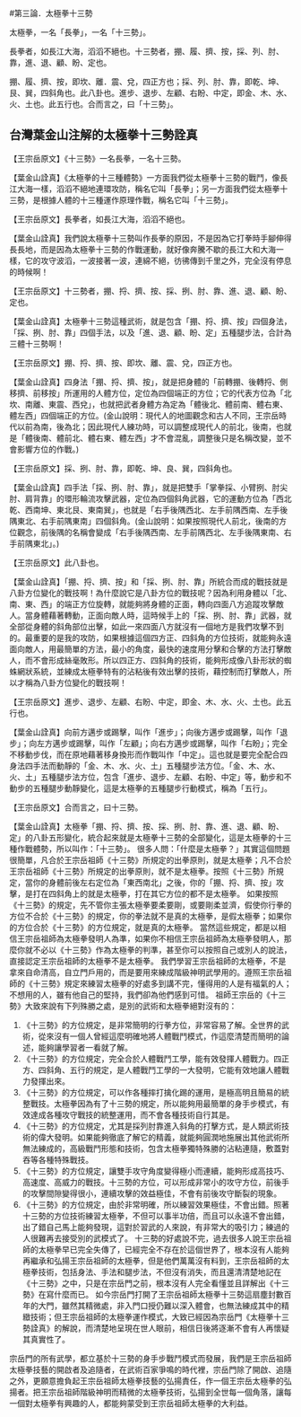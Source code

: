 #第三論．太極拳十三勢

太極拳，一名「長拳」，一名「十三勢」。

長拳者，如長江大海，滔滔不絕也。十三勢者，掤、履、擠、按，採、列、肘、靠，進、退、顧、盼、定也。

掤、履、擠、按，即坎、離．震、兌，四正方也；採、列、肘、靠，即乾、坤、艮、巽，四斜角也。此八卦也。進步、退步、左顧、右盼、中定，即金、木、水、火、土也。此五行也。合而言之，曰「十三勢」。


## 台灣葉金山注解的太極拳十三勢詮真

【王宗岳原文】《十三勢》一名長拳，一名十三勢。

【葉金山詮真】《太極拳的十三種體勢》一方面我們從太極拳十三勢的戰鬥，像長江大海一樣，滔滔不絕地連環攻防，稱名它叫「長拳」；另一方面我們從太極拳十三勢，是根據人體的十三種運作原理作戰，稱名它叫「十三勢」。

【王宗岳原文】長拳者，如長江大海，滔滔不絕也。

【葉金山詮真】我們說太極拳十三勢叫作長拳的原因，不是因為它打拳時手腳伸得長長地，而是因為太極拳十三勢的作戰運動，就好像奔騰不歇的長江大和大海一樣，它的攻守波滔，一波接著一波，連綿不絕，彷彿傳到千里之外，完全沒有停息的時候啊！

【王宗岳原文】十三勢者，掤、捋、擠、按、採、挒、肘、靠、進、退、顧、盼、定也。

【葉金山詮真】太極拳十三勢這種武術，就是包含「掤、捋、擠、按」四個身法，「採、挒、肘、靠」四個手法，以及「進、退、顧、盼、定」五種腿步法，合計為三體十三勢啊！

【王宗岳原文】掤、捋、擠、按、即坎、離、震、兌，四正方也。

【葉金山詮真】四身法「掤、捋、擠、按」，就是把身體的「前轉掤、後轉捋、側移擠、前移按」所運用的人體方位，定位為四個端正的方位；它的代表方位為「北坎、南離、東震、西兌」，也就把武者身體方為定為「體後北、體前南、體右東、體左西」四個端正的方位。(金山說明：現代人的地圖觀念和古人不同，王宗岳時代以前為南，後為北；因此現代人練功時，可以調整成現代人的前北，後南，也就是「體後南、體前北、體右東、體左西」才不會混亂，調整後只是名稱改變，並不會影響方位的作戰。)

【王宗岳原文】採、挒、肘、靠，即乾、坤、良、巽，四斜角也。

【葉金山詮真】四手法「採、挒、肘、靠」，就是把雙手「掌拳採、小臂挒、肘尖肘、肩背靠」的環形輪流攻擊武器，定位為四個斜角武器，它的運動方位為「西北乾、西南坤、東北艮、東南巽」，也就是「右手後隅西北、左手前隅西南、左手後隅東北、右手前隅東南」四個斜角。(金山說明：如果按照現代人前北，後南的方位觀念，前後隅的名稱會變成「右手後隅西南、左手前隅西北、左手後隅東南、右手前隅東北」。) 

【王宗岳原文】此八卦也。

【葉金山詮真】「掤、捋、擠、按」和「採、挒、肘、靠」所統合而成的戰技就是八卦方位變化的戰技啊！為什麼說它是八卦方位的戰技呢？因為利用身體以「北、南、東、西」的端正方位旋轉，就能夠將身體的正面，轉向四面八方追蹤攻擊敵人。當身體藉著轉動，正面向敵人時，這時候手上的「採、挒、肘、靠」武器，就全部從身體的斜角部位出擊，如此一來四面八方就沒有一個地方是我們攻擊不到的。最重要的是我的攻防，如果根據這個四方正、四斜角的方位技術，就能夠永遠面向敵人，用最簡單的方法，最小的角度，最快的速度用分擊和合擊的方法打擊敵人，而不會形成絲毫敗形。所以四正方、四斜角的技術，能夠形成像八卦形狀的蜘蛛網狀系統，並練成太極拳特有的沾粘後有效出擊的技術，藉控制而打擊敵人，所以才稱為八卦方位變化的戰技啊！ 

【王宗岳原文】進步、退步、左顧、右盼、中定，即金、木、水、火、土也。此五行也。

【葉金山詮真】向前方邁步或踢擊，叫作「進步」；向後方邁步或踢擊，叫作「退步」；向左方邁步或踢擊，叫作「左顧」；向右方邁步或踢擊，叫作「右盼」；完全不移動步伐，而在原地藉著移身換形而作戰叫作「中定」。這也就是要完全配合四身法四手法而動靜的「金、木、水、火、土」五種腿步法方位。「金、木、水、火、土」五種腿步法方位，包含「進步、退步、左顧、右盼、中定」等，動步和不動步的五種腿步動靜變化，這是太極拳的五種腿步行動模式，稱為「五行」。

【王宗岳原文】合而言之，曰十三勢。

【葉金山詮真】太極拳「掤、捋、擠、按、採、挒、肘、靠、進、退、顧、盼、定」的八卦五形變化，統合起來就是太極拳十三勢的全部變化，這是太極拳的十三種作戰體勢，所以叫作：「十三勢」。
很多人問：「什麼是太極拳？」其實這個問題很簡單，凡合於王宗岳祖師《十三勢》所規定的出拳原則，就是太極拳；凡不合於王宗岳祖師《十三勢》所規定的出拳原則，就不是太極拳。按照《十三勢》所規定，當你的身體前後左右定位為「東西南北」之後，你的「掤、捋、擠、按」攻擊，是打在四斜角上的就是太極拳，打在其它方位的都不是太極拳。
如果按照《十三勢》的規定，先不管你主張太極拳要柔要剛，或要剛柔並濟，假使你行拳的方位不合於《十三勢》的規定，你的拳法就不是真的太極拳，是假太極拳；如果你的方位合於《十三勢》的方位規定，就是真的太極拳。
當然這些規定，都是以相信王宗岳祖師為太極拳發明人為準，如果你不相信王宗岳祖師為太極拳發明人，那麼你就不必以《十三勢》作為太極拳的判準，甚至你可以按照自己或別人的說法，直接認定王宗岳祖師的太極拳不是太極拳。
我們學習王宗岳祖師的太極拳，不是拿來自命清高，自立門戶用的，而是要用來練成階級神明武學用的。遵照王宗岳祖師的《十三勢》規定來練習太極拳的好處多到講不完，懂得用的人是有福氣的人；不想用的人，雖有他自己的堅持，我們卻為他們感到可惜。
祖師王宗岳的《十三勢》大致來說有下列殊勝之處，是別的武術和太極拳絕對沒有的：
1. 《十三勢》的方位規定，是非常簡明的行拳方位，非常容易了解。全世界的武術，從來沒有一個人曾經這麼明確地將人體戰鬥模式，作這麼清楚而簡明的論述，能夠讓學習者一看就了解。
2. 《十三勢》的方位規定，完全合於人體戰鬥工學，能有效發揮人體戰力。四正方、四斜角、五行的規定，是人體戰鬥工學的一大發明，它能有效地讓人體戰力發揮出來。
3. 《十三勢》的方位規定，可以作各種摔打擒化踢的運用，是極高明且簡易的統整戰技。太極拳因為有了十三勢的規定，所以能夠用最簡單的身手步模式，有效達成各種攻守戰技的統整運用，而不會各種技術自行其是。
4. 《十三勢》的方位規定，尤其是採列肘靠進入斜角的打擊方式，是人類武術技術的偉大發明。如果能夠徹底了解它的精義，就能夠圓潤地施展出其他武術所無法練成的，高級戰鬥形態和技術，包含太極拳獨特殊勝的沾粘連隨，敷蓋對吞等各種特殊戰技。
5. 《十三勢》的方位規定，讓雙手攻守角度變得極小而連續，能夠形成高技巧、高速度、高威力的戰技。十三勢的方位，可以形成非常小的攻守方位，前後手的攻擊間隙變得很小，連續攻擊的效益極佳，不會有前後攻守斷裂的現象。
6. 《十三勢》的方位規定，由於非常明確，所以練習效果極佳，不會出錯。照著十三勢的方位技術練習太極拳，不但可以事半功倍，而且可以永遠不會出錯，出了錯自己馬上能夠發現，這對於習武的人來說，有非常大的吸引力；練過的人很難再去接受別的武模式了。
十三勢的好處說不完，過去很多人說王宗岳祖師的太極拳早已完全失傳了，已經完全不存在於這個世界了，根本沒有人能夠再繼承和弘揚王宗岳祖師的太極拳，但是他們萬萬沒有料到，王宗岳祖師的太極拳技術，包括身法、手法和腿步法，不但沒有消失，而且還清清楚地記在《十三勢》之中，只是在宗岳門之前，根本沒有人完全看懂並且詳解出《十三勢》在寫什麼而已。
如今宗岳門打開了王宗岳祖師太極拳十三勢這扇塵封數百年的大門，雖然其精微處，非入門口授仍難以深入體會，也無法練成其中的精緻技術；但王宗岳祖師的太極拳運作模式，大致已經因為宗岳門《太極拳十三勢詮真》的解說，而清楚地呈現在世人眼前，相信日後將逐漸不會有人再懷疑其真實性了。

宗岳門的所有武學，都立基於十三勢的身手步戰鬥模式而發展，我們是王宗岳祖師太極拳技藝的開啟者及追隨者，在武術百家爭鳴的時代裡，宗岳門除了開啟、追隨之外，更願意擔負起王宗岳祖師太極拳技藝的弘揚責任，作一個王宗岳太極拳的弘揚者。把王宗岳祖師階級神明而精微的太極拳技術，弘揚到全世每一個角落，讓每一個對太極拳有興趣的人，都能夠蒙受到王宗岳祖師太極拳的大利益。